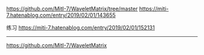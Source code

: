 https://github.com/MitI-7/WaveletMatrix/tree/master
https://miti-7.hatenablog.com/entry/2019/02/01/143655

练习
https://miti-7.hatenablog.com/entry/2019/02/01/152131

---

https://github.com/MitI-7/WaveletMatrix

